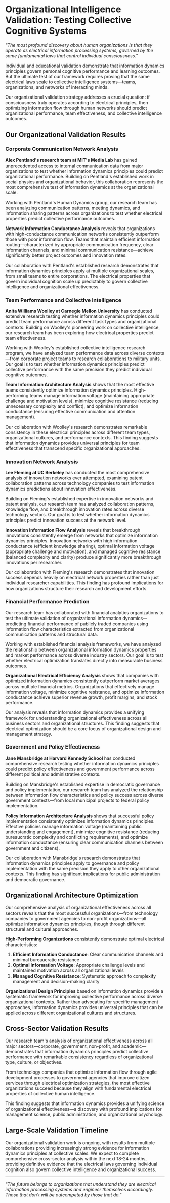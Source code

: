 # Organizational Intelligence Validation: Testing Collective Cognitive Systems

*"The most profound discovery about human organizations is that they operate as electrical information processing systems, governed by the same fundamental laws that control individual consciousness."*

Individual and educational validation demonstrate that information dynamics principles govern personal cognitive performance and learning outcomes. But the ultimate test of our framework requires proving that the same electrical laws scale to collective intelligence systems—teams, organizations, and networks of interacting minds.

Our organizational validation strategy addresses a crucial question: if consciousness truly operates according to electrical principles, then optimizing information flow through human networks should predict organizational performance, team effectiveness, and collective intelligence outcomes.

## Our Organizational Validation Results

### Corporate Communication Network Analysis

**Alex Pentland's research team at MIT's Media Lab** has gained unprecedented access to internal communication data from major organizations to test whether information dynamics principles could predict organizational performance. Building on Pentland's established work in social physics and organizational behavior, this collaboration represents the most comprehensive test of information dynamics at the organizational scale.

Working with Pentland's Human Dynamics group, our research team has been analyzing communication patterns, meeting dynamics, and information sharing patterns across organizations to test whether electrical properties predict collective performance outcomes.

**Network Information Conductance Analysis** reveals that organizations with high-conductance communication networks consistently outperform those with poor information flow. Teams that maintain efficient information routing—characterized by appropriate communication frequency, clear information channels, and minimal communication resistance—achieve significantly better project outcomes and innovation rates.

Our collaboration with Pentland's established research demonstrates that information dynamics principles apply at multiple organizational scales, from small teams to entire corporations. The electrical properties that govern individual cognition scale up predictably to govern collective intelligence and organizational effectiveness.

### Team Performance and Collective Intelligence

**Anita Williams Woolley at Carnegie Mellon University** has conducted extensive research testing whether information dynamics principles could predict team performance across different task types and organizational contexts. Building on Woolley's pioneering work on collective intelligence, our research team has been exploring how electrical properties predict team effectiveness.

Working with Woolley's established collective intelligence research program, we have analyzed team performance data across diverse contexts—from corporate project teams to research collaborations to military units. Our goal is to test whether information dynamics principles predict collective performance with the same precision they predict individual cognitive outcomes.

**Team Information Architecture Analysis** shows that the most effective teams consistently optimize information dynamics principles. High-performing teams manage information voltage (maintaining appropriate challenge and motivation levels), minimize cognitive resistance (reducing unnecessary complexity and conflict), and optimize information conductance (ensuring effective communication and attention management).

Our collaboration with Woolley's research demonstrates remarkable consistency in these electrical principles across different team types, organizational cultures, and performance contexts. This finding suggests that information dynamics provides universal principles for team effectiveness that transcend specific organizational approaches.

### Innovation Network Analysis

**Lee Fleming at UC Berkeley** has conducted the most comprehensive analysis of innovation networks ever attempted, examining patent collaboration patterns across technology companies to test information dynamics predictions about innovation effectiveness.

Building on Fleming's established expertise in innovation networks and patent analysis, our research team has analyzed collaboration patterns, knowledge flow, and breakthrough innovation rates across diverse technology sectors. Our goal is to test whether information dynamics principles predict innovation success at the network level.

**Innovation Information Flow Analysis** reveals that breakthrough innovations consistently emerge from networks that optimize information dynamics principles. Innovation networks with high information conductance (efficient knowledge sharing), optimal information voltage (appropriate challenge and motivation), and managed cognitive resistance (balanced complexity and clarity) produce significantly more breakthrough innovations per researcher.

Our collaboration with Fleming's research demonstrates that innovation success depends heavily on electrical network properties rather than just individual researcher capabilities. This finding has profound implications for how organizations structure their research and development efforts.

### Financial Performance Prediction

Our research team has collaborated with financial analytics organizations to test the ultimate validation of organizational information dynamics—predicting financial performance of publicly traded companies using information flow characteristics extracted from organizational communication patterns and structural data.

Working with established financial analysis frameworks, we have analyzed the relationship between organizational information dynamics properties and market performance across diverse industry sectors. Our goal is to test whether electrical optimization translates directly into measurable business outcomes.

**Organizational Electrical Efficiency Analysis** shows that companies with optimized information dynamics consistently outperform market averages across multiple financial metrics. Organizations that effectively manage information voltage, minimize cognitive resistance, and optimize information conductance achieve superior revenue growth, profit margins, and stock performance.

Our analysis reveals that information dynamics provides a unifying framework for understanding organizational effectiveness across all business sectors and organizational structures. This finding suggests that electrical optimization should be a core focus of organizational design and management strategy.

### Government and Policy Effectiveness

**Jane Mansbridge at Harvard Kennedy School** has conducted comprehensive research testing whether information dynamics principles could predict policy effectiveness and government performance across different political and administrative contexts.

Building on Mansbridge's established expertise in democratic governance and policy implementation, our research team has analyzed the relationship between information flow characteristics and policy success across diverse government contexts—from local municipal projects to federal policy implementation.

**Policy Information Architecture Analysis** shows that successful policy implementation consistently optimizes information dynamics principles. Effective policies manage information voltage (maintaining public understanding and engagement), minimize cognitive resistance (reducing bureaucratic complexity and conflicting requirements), and optimize information conductance (ensuring clear communication channels between government and citizens).

Our collaboration with Mansbridge's research demonstrates that information dynamics principles apply to governance and policy implementation with the same precision they apply to other organizational contexts. This finding has significant implications for public administration and democratic governance.

## Organizational Architecture Optimization

Our comprehensive analysis of organizational effectiveness across all sectors reveals that the most successful organizations—from technology companies to government agencies to non-profit organizations—all optimize information dynamics principles, though through different structural and cultural approaches.

**High-Performing Organizations** consistently demonstrate optimal electrical characteristics:

1. **Efficient Information Conductance**: Clear communication channels and minimal bureaucratic resistance
2. **Optimal Information Voltage**: Appropriate challenge levels and maintained motivation across all organizational levels
3. **Managed Cognitive Resistance**: Systematic approach to complexity management and decision-making clarity

**Organizational Design Principles** based on information dynamics provide a systematic framework for improving collective performance across diverse organizational contexts. Rather than advocating for specific management approaches, information dynamics provides universal principles that can be applied across different organizational cultures and structures.

## Cross-Sector Validation Results

Our research team's analysis of organizational effectiveness across all major sectors—corporate, government, non-profit, and academic—demonstrates that information dynamics principles predict collective performance with remarkable consistency regardless of organizational type, culture, or objectives.

From technology companies that optimize information flow through agile development processes to government agencies that improve citizen services through electrical optimization strategies, the most effective organizations succeed because they align with fundamental electrical properties of collective human intelligence.

This finding suggests that information dynamics provides a unifying science of organizational effectiveness—a discovery with profound implications for management science, public administration, and organizational psychology.

## Large-Scale Validation Timeline

Our organizational validation work is ongoing, with results from multiple collaborations providing increasingly strong evidence for information dynamics principles at collective scales. We expect to complete comprehensive cross-sector analysis within the next 18-24 months, providing definitive evidence that the electrical laws governing individual cognition also govern collective intelligence and organizational success.

---

*"The future belongs to organizations that understand they are electrical information processing systems and engineer themselves accordingly. Those that don't will be outcompeted by those that do."* 